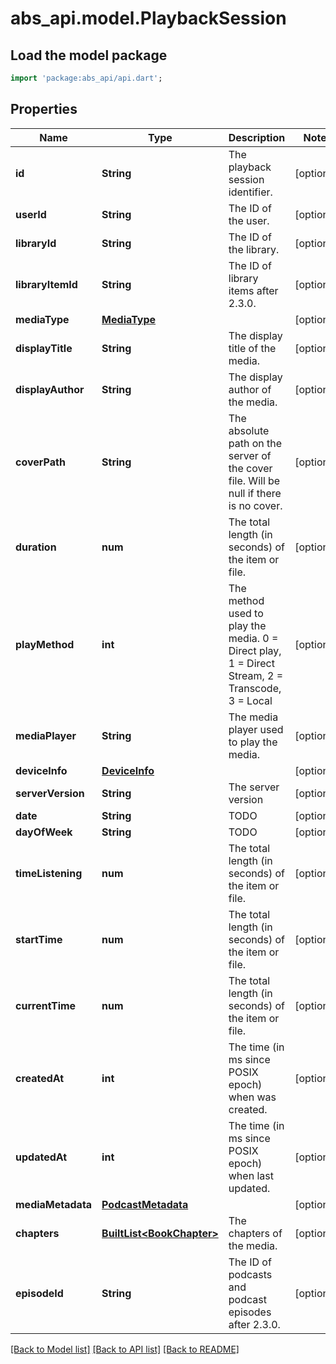 # abs_api.model.PlaybackSession

## Load the model package
```dart
import 'package:abs_api/api.dart';
```

## Properties
Name | Type | Description | Notes
------------ | ------------- | ------------- | -------------
**id** | **String** | The playback session identifier. | [optional] 
**userId** | **String** | The ID of the user. | [optional] 
**libraryId** | **String** | The ID of the library. | [optional] 
**libraryItemId** | **String** | The ID of library items after 2.3.0. | [optional] 
**mediaType** | [**MediaType**](MediaType.md) |  | [optional] 
**displayTitle** | **String** | The display title of the media. | [optional] 
**displayAuthor** | **String** | The display author of the media. | [optional] 
**coverPath** | **String** | The absolute path on the server of the cover file. Will be null if there is no cover. | [optional] 
**duration** | **num** | The total length (in seconds) of the item or file. | [optional] 
**playMethod** | **int** | The method used to play the media. 0 = Direct play, 1 = Direct Stream, 2 = Transcode, 3 = Local | [optional] 
**mediaPlayer** | **String** | The media player used to play the media. | [optional] 
**deviceInfo** | [**DeviceInfo**](DeviceInfo.md) |  | [optional] 
**serverVersion** | **String** | The server version | [optional] 
**date** | **String** | TODO | [optional] 
**dayOfWeek** | **String** | TODO | [optional] 
**timeListening** | **num** | The total length (in seconds) of the item or file. | [optional] 
**startTime** | **num** | The total length (in seconds) of the item or file. | [optional] 
**currentTime** | **num** | The total length (in seconds) of the item or file. | [optional] 
**createdAt** | **int** | The time (in ms since POSIX epoch) when was created. | [optional] 
**updatedAt** | **int** | The time (in ms since POSIX epoch) when last updated. | [optional] 
**mediaMetadata** | [**PodcastMetadata**](PodcastMetadata.md) |  | [optional] 
**chapters** | [**BuiltList&lt;BookChapter&gt;**](BookChapter.md) | The chapters of the media. | [optional] 
**episodeId** | **String** | The ID of podcasts and podcast episodes after 2.3.0. | [optional] 

[[Back to Model list]](../README.md#documentation-for-models) [[Back to API list]](../README.md#documentation-for-api-endpoints) [[Back to README]](../README.md)



